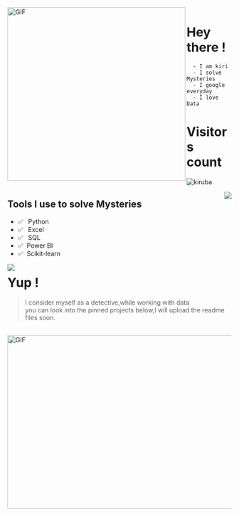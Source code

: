  
 <img align="left" alt="GIF" src="https://community.gamepress.gg/uploads/default/original/3X/0/4/04a0d96f0f27ae916a1cb173bb3f4f1800bf3aa8.gif" width="400" height="390" />



 # Hey there !

      - I am kiri
      - I solve Mysteries 
      - I google everyday 
      - I love Data
      
 # Visitors count   
![kiruba](https://count.getloli.com/get/@:kiruba)
      




<img align="right" src="https://github-readme-stats.vercel.app/api/top-langs/?username=kirby123-cmd&layout=compact"/>


## Tools I use to solve Mysteries

 - ✅ ⁠ ⁢⁣⁡⁠ ⁢⁣⁡Python
 - ✅ ⁠ ⁢⁣⁡⁠ ⁢⁣⁡Excel
 - ✅ ⁠ ⁢⁣⁡⁠ SQL
 - ✅ ⁠  Power BI
 - ✅ ⁠  Scikit-learn

<img align="left" src="https://github-readme-stats.vercel.app/api?username=kirby123-cmd&layout=compact&show_icons=true&icon_color=0366d6&text_color=24292e&bg_color=ffffff&hide_title=true" />

# Yup !

   >I consider myself as a detective,while working with data\
   >you can look into the pinned projects below,I will upload the readme files soon.




<br>
<img align="center" alt="GIF" src="https://media.giphy.com/media/qRcL0DWQsGEa4/giphy.gif" width="1000" height="390" />












